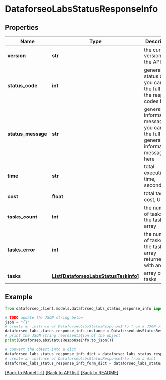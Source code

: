 # DataforseoLabsStatusResponseInfo


## Properties

Name | Type | Description | Notes
------------ | ------------- | ------------- | -------------
**version** | **str** | the current version of the API | [optional] 
**status_code** | **int** | general status code you can find the full list of the response codes here | [optional] 
**status_message** | **str** | general informational message you can find the full list of general informational messages here | [optional] 
**time** | **str** | total execution time, seconds | [optional] 
**cost** | **float** | total tasks cost, USD | [optional] 
**tasks_count** | **int** | the number of tasks in the tasks array | [optional] 
**tasks_error** | **int** | the number of tasks in the tasks array returned with an error | [optional] 
**tasks** | [**List[DataforseoLabsStatusTaskInfo]**](DataforseoLabsStatusTaskInfo.md) | array of tasks | [optional] 

## Example

```python
from dataforseo_client.models.dataforseo_labs_status_response_info import DataforseoLabsStatusResponseInfo

# TODO update the JSON string below
json = "{}"
# create an instance of DataforseoLabsStatusResponseInfo from a JSON string
dataforseo_labs_status_response_info_instance = DataforseoLabsStatusResponseInfo.from_json(json)
# print the JSON string representation of the object
print(DataforseoLabsStatusResponseInfo.to_json())

# convert the object into a dict
dataforseo_labs_status_response_info_dict = dataforseo_labs_status_response_info_instance.to_dict()
# create an instance of DataforseoLabsStatusResponseInfo from a dict
dataforseo_labs_status_response_info_form_dict = dataforseo_labs_status_response_info.from_dict(dataforseo_labs_status_response_info_dict)
```
[[Back to Model list]](../README.md#documentation-for-models) [[Back to API list]](../README.md#documentation-for-api-endpoints) [[Back to README]](../README.md)


